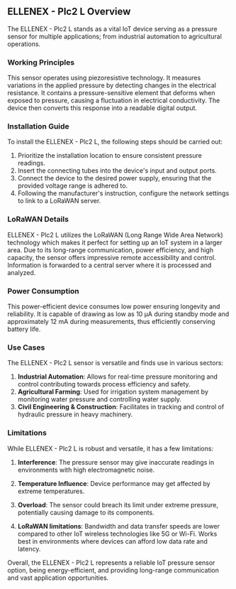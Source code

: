 ## ELLENEX - Plc2 L Overview

The ELLENEX - Plc2 L stands as a vital IoT device serving as a pressure sensor for multiple applications; from industrial automation to agricultural operations. 

### Working Principles

This sensor operates using piezoresistive technology. It measures variations in the applied pressure by detecting changes in the electrical resistance. It contains a pressure-sensitive element that deforms when exposed to pressure, causing a fluctuation in electrical conductivity. The device then converts this response into a readable digital output.

### Installation Guide

To install the ELLENEX - Plc2 L, the following steps should be carried out:

1. Prioritize the installation location to ensure consistent pressure readings.
2. Insert the connecting tubes into the device's input and output ports.
3. Connect the device to the desired power supply, ensuring that the provided voltage range is adhered to.
4. Following the manufacturer's instruction, configure the network settings to link to a LoRaWAN server.

### LoRaWAN Details

ELLENEX - Plc2 L utilizes the LoRaWAN (Long Range Wide Area Network) technology which makes it perfect for setting up an IoT system in a larger area. Due to its long-range communication, power efficiency, and high capacity, the sensor offers impressive remote accessibility and control. Information is forwarded to a central server where it is processed and analyzed.

### Power Consumption

This power-efficient device consumes low power ensuring longevity and reliability. It is capable of drawing as low as 10 µA during standby mode and approximately 12 mA during measurements, thus efficiently conserving battery life.

### Use Cases

The ELLENEX - Plc2 L sensor is versatile and finds use in various sectors:

1. **Industrial Automation**: Allows for real-time pressure monitoring and control contributing towards process efficiency and safety.
2. **Agricultural Farming**: Used for irrigation system management by monitoring water pressure and controlling water supply.
3. **Civil Engineering & Construction**: Facilitates in tracking and control of hydraulic pressure in heavy machinery.

### Limitations

While ELLENEX - Plc2 L is robust and versatile, it has a few limitations:

1. **Interference**: The pressure sensor may give inaccurate readings in environments with high electromagnetic noise.

2. **Temperature Influence**: Device performance may get affected by extreme temperatures.

3. **Overload**: The sensor could breach its limit under extreme pressure, potentially causing damage to its components.

4. **LoRaWAN limitations**: Bandwidth and data transfer speeds are lower compared to other IoT wireless technologies like 5G or Wi-Fi. Works best in environments where devices can afford low data rate and latency.

Overall, the ELLENEX - Plc2 L represents a reliable IoT pressure sensor option, being energy-efficient, and providing long-range communication and vast application opportunities.